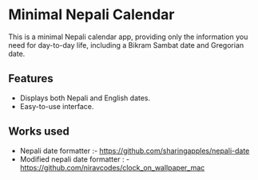 # Minimal Nepali Calendar 
This is a minimal Nepali calendar app, providing only the information you need for day-to-day life, including a Bikram Sambat date and Gregorian date.

## Features
- Displays both Nepali and English dates.
- Easy-to-use interface.


## Works used 
 - Nepali date formatter :- <https://github.com/sharingapples/nepali-date>
 - Modified nepali date formatter : - <https://github.com/niravcodes/clock_on_wallpaper_mac>
